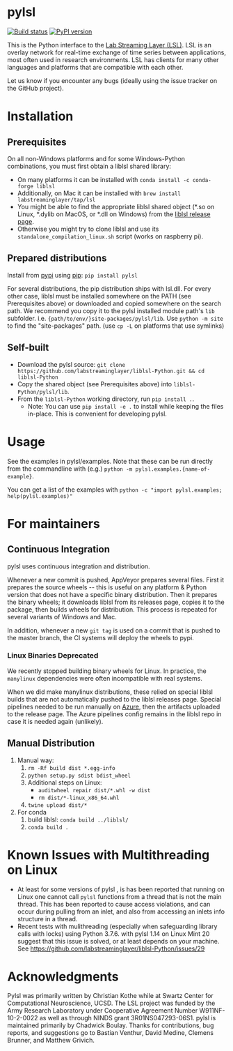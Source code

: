 # pylsl

[![Build status](https://ci.appveyor.com/api/projects/status/ggouc09585l2518i/branch/master?svg=true)](https://ci.appveyor.com/project/cboulay/liblsl-python/branch/master)
[![PyPI version](https://badge.fury.io/py/pylsl.svg)](https://badge.fury.io/py/pylsl)

This is the Python interface to the [Lab Streaming Layer (LSL)](https://github.com/sccn/labstreaminglayer).
LSL is an overlay network for real-time exchange of time series between applications,
most often used in research environments. LSL has clients for many other languages
and platforms that are compatible with each other.

Let us know if you encounter any bugs (ideally using the issue tracker on
the GitHub project).

# Installation

## Prerequisites

On all non-Windows platforms and for some Windows-Python combinations, you must first obtain a liblsl shared library:

* On many platforms it can be installed with `conda install -c conda-forge liblsl`
* Additionally, on Mac it can be installed with `brew install labstreaminglayer/tap/lsl`
* You might be able to find the appropriate liblsl shared object (*.so on Linux, *.dylib on MacOS, or *.dll on Windows) from the [liblsl release page](https://github.com/sccn/liblsl/releases).
* Otherwise you might try to clone liblsl and use its `standalone_compilation_linux.sh` script (works on raspberry pi).

## Prepared distributions

Install from [pypi](https://pypi.org/project/pylsl/)
using [pip](https://pip.pypa.io/en/stable/installing/): `pip install pylsl`

For several distributions, the pip distribution ships with lsl.dll. For every other case, liblsl must be installed somewhere on the PATH (see Prerequisites above) or downloaded and copied somewhere on the search path. We recommend you copy it to the pylsl installed module path's `lib` subfolder. i.e. `{path/to/env/}site-packages/pylsl/lib`. Use `python -m site` to find the "site-packages" path.
(use `cp -L` on platforms that use symlinks)

## Self-built

* Download the pylsl source: `git clone https://github.com/labstreaminglayer/liblsl-Python.git && cd liblsl-Python`  
* Copy the shared object (see Prerequisites above) into `liblsl-Python/pylsl/lib`.
* From the `liblsl-Python` working directory, run `pip install .`.
    * Note: You can use `pip install -e .` to install while keeping the files in-place. This is convenient for developing pylsl.

# Usage

See the examples in pylsl/examples. Note that these can be run directly from the commandline with (e.g.) `python -m pylsl.examples.{name-of-example}`.

You can get a list of the examples with `python -c "import pylsl.examples; help(pylsl.examples)"`

# For maintainers

## Continuous Integration

pylsl uses continuous integration and distribution.

Whenever a new commit is pushed, AppVeyor prepares several files. First it prepares the source wheels -- this is useful on any platform & Python version that does not have a specific binary distribution. Then it prepares the binary wheels; it downloads liblsl from its releases page, copies it to the package, then builds wheels for distribution. This process is repeated for several variants of Windows and Mac.

In addition, whenever a new `git tag` is used on a commit that is pushed to the master branch, the CI systems will deploy the wheels to pypi.

### Linux Binaries Deprecated

We recently stopped building binary wheels for Linux. In practice, the `manylinux` dependencies were often incompatible with real systems.

When we did make manylinux distributions, these relied on special liblsl builds that are not automatically pushed to the liblsl releases page. Special pipelines needed to be run manually on [Azure](https://dev.azure.com/labstreaminglayer/liblsl), then the artifacts uploaded to the release page. The Azure pipelines config remains in the liblsl repo in case it is needed again (unlikely). 

## Manual Distribution

1. Manual way:
    1. `rm -Rf build dist *.egg-info`
    1. `python setup.py sdist bdist_wheel`
    1. Additional steps on Linux:
        * `auditwheel repair dist/*.whl -w dist`
        * `rm dist/*-linux_x86_64.whl`
    1. `twine upload dist/*`
1. For conda
    1. build liblsl: `conda build ../liblsl/`
    1. `conda build .`

# Known Issues with Multithreading on Linux

* At least for some versions of pylsl , is has been reported that running on Linux one cannot call ``pylsl`` functions from a thread that is not the main thread. This has been reported to cause access violations, and can occur during pulling from an inlet, and also from accessing an inlets info structure in a thread.
* Recent tests with mulithreading (especially when safeguarding library calls with locks) using Python 3.7.6. with pylsl 1.14 on Linux Mint 20 suggest that this issue is solved, or at least depends on your machine. See https://github.com/labstreaminglayer/liblsl-Python/issues/29

# Acknowledgments

Pylsl was primarily written by Christian Kothe while at Swartz Center for Computational Neuroscience, UCSD. The LSL project was funded by the Army Research Laboratory under Cooperative Agreement Number W911NF-10-2-0022 as well as through NINDS grant 3R01NS047293-06S1. pylsl is maintained primarily by Chadwick Boulay. Thanks for contributions, bug reports, and suggestions go to Bastian Venthur, David Medine, Clemens Brunner, and Matthew Grivich.
